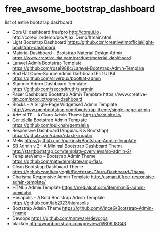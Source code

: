 # free_awsome_bootstrap_dashboard

list of entire bootstrap dashboard 

- Core UI dashboard free/pro   http://coreui.io /  http://coreui.io/demo/pro/Ajax_Demo/#main.html 
- Light Bootstrap Dashboard  https://github.com/creativetimofficial/light-bootstrap-dashboard
- Material Dashboard – Bootstrap Material Design Admin https://www.creative-tim.com/product/material-dashboard
- Laravel Admin Bootstrap Template https://github.com/rose1988c/Laravel-Bootstrap-Admin-Template
- BootFlat Open-Source Admin Dashboard Flat UI Kit https://github.com/silverbux/bootflat-admin
- Startmin Admin Dashboard Template https://github.com/secondtruth/startmin
- Paper Dashboard Bootstrap Admin Template  https://www.creative-tim.com/product/paper-dashboard
- Blocks – A Single-Page Widgetised Admin Template   http://www.prepbootstrap.com/bootstrap-theme/single-page-admin
- AdminLTE – A Clean Admin Theme   https://adminlte.io/
- Gentelella Bootstrap Admin Template    https://github.com/puikinsh/gentelella
- Responsive Dashboard (AngularJS & Bootstrap)  https://github.com/rdash/rdash-angular
- Metis    https://github.com/puikinsh/Bootstrap-Admin-Template
- SB Admin v.2 – A Minimal Bootstrap Dashboard Theme    http://startbootstrap.com/template-overviews/sb-admin-2/
- TemplateVamp – Bootstrap Admin Theme   https://github.com/natm/templatevamp-flask
- Clean Bootstrap Dashboard Theme  https://github.com/keaplogik/Bootstrap-Clean-Dashboard-Theme
- Charisma Responsive Admin Template  http://usman.it/free-responsive-admin-template/
- HTML5 Admin Template  https://medialoot.com/item/html5-admin-template/
- Hierapolis – A Bold Bootstrap Admin Template   https://github.com/lab2023/hierapolis
- Bootstrap Admin Theme   https://github.com/VinceG/Bootstrap-Admin-Theme
- Devoops    https://github.com/nnmware/devoops
- blankon   http://wrapbootstrap.com/preview/WB09J8G43

   

